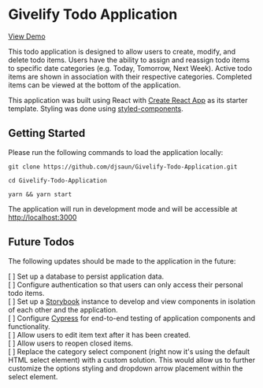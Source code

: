# Givelify Todo Application

[View Demo](https://givelify-todo-application.herokuapp.com/)

This todo application is designed to allow users to create, modify, and delete todo items. Users have the ability to assign and reassign todo items to specific date categories (e.g. Today, Tomorrow, Next Week). Active todo items are shown in association with their respective categories. Completed items can be viewed at the bottom of the application.

This application was built using React with [Create React App](https://create-react-app.dev/) as its starter template. Styling was done using [styled-components](https://styled-components.com/).

## Getting Started

Please run the following commands to load the application locally:

```
git clone https://github.com/djsaun/Givelify-Todo-Application.git

cd Givelify-Todo-Application

yarn && yarn start
```

The application will run in development mode and will be accessible at [http://localhost:3000](http://localhost:3000)

## Future Todos

The following updates should be made to the application in the future:

[ ] Set up a database to persist application data.\
[ ] Configure authentication so that users can only access their personal todo items.\
[ ] Set up a [Storybook](https://storybook.js.org) instance to develop and view components in isolation of each other and the application.\
[ ] Configure [Cypress](https://www.cypress.io/) for end-to-end testing of application components and functionality. \
[ ] Allow users to edit item text after it has been created. \
[ ] Allow users to reopen closed items. \
[ ] Replace the category select component (right now it's using the default HTML select element) with a custom solution. This would allow us to further customize the options styling and dropdown arrow placement within the select element.
